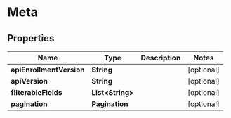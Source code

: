 

# Meta


## Properties

| Name | Type | Description | Notes |
|------------ | ------------- | ------------- | -------------|
|**apiEnrollmentVersion** | **String** |  |  [optional] |
|**apiVersion** | **String** |  |  [optional] |
|**filterableFields** | **List&lt;String&gt;** |  |  [optional] |
|**pagination** | [**Pagination**](Pagination.md) |  |  [optional] |



